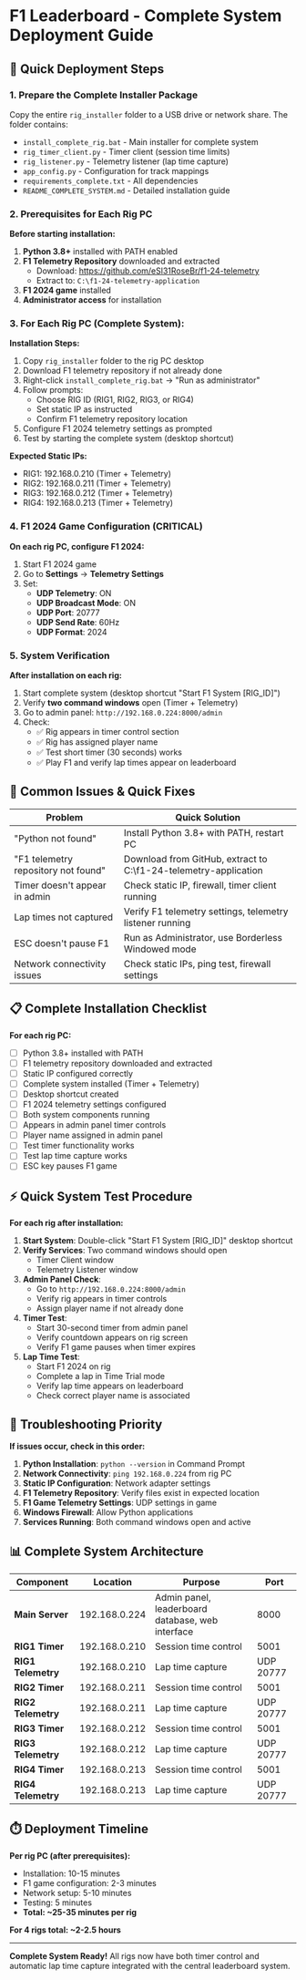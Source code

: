 # F1 Leaderboard - Complete System Deployment Guide

## 🎯 **Quick Deployment Steps**

### **1. Prepare the Complete Installer Package**

Copy the entire `rig_installer` folder to a USB drive or network share. The folder contains:
- `install_complete_rig.bat` - Main installer for complete system
- `rig_timer_client.py` - Timer client (session time limits)
- `rig_listener.py` - Telemetry listener (lap time capture)  
- `app_config.py` - Configuration for track mappings
- `requirements_complete.txt` - All dependencies
- `README_COMPLETE_SYSTEM.md` - Detailed installation guide

### **2. Prerequisites for Each Rig PC**

**Before starting installation:**
1. **Python 3.8+** installed with PATH enabled
2. **F1 Telemetry Repository** downloaded and extracted
   - Download: https://github.com/eSl31RoseBr/f1-24-telemetry
   - Extract to: `C:\f1-24-telemetry-application`
3. **F1 2024 game** installed
4. **Administrator access** for installation

### **3. For Each Rig PC (Complete System):**

**Installation Steps:**
1. Copy `rig_installer` folder to the rig PC desktop
2. Download F1 telemetry repository if not already done
3. Right-click `install_complete_rig.bat` → "Run as administrator"
4. Follow prompts:
   - Choose RIG ID (RIG1, RIG2, RIG3, or RIG4)
   - Set static IP as instructed
   - Confirm F1 telemetry repository location
5. Configure F1 2024 telemetry settings as prompted
6. Test by starting the complete system (desktop shortcut)

**Expected Static IPs:**
- RIG1: 192.168.0.210 (Timer + Telemetry)
- RIG2: 192.168.0.211 (Timer + Telemetry)
- RIG3: 192.168.0.212 (Timer + Telemetry)
- RIG4: 192.168.0.213 (Timer + Telemetry)

### **4. F1 2024 Game Configuration (CRITICAL)**

**On each rig PC, configure F1 2024:**
1. Start F1 2024 game
2. Go to **Settings** → **Telemetry Settings**
3. Set:
   - **UDP Telemetry**: ON
   - **UDP Broadcast Mode**: ON  
   - **UDP Port**: 20777
   - **UDP Send Rate**: 60Hz
   - **UDP Format**: 2024

### **5. System Verification**

**After installation on each rig:**
1. Start complete system (desktop shortcut "Start F1 System [RIG_ID]")
2. Verify **two command windows** open (Timer + Telemetry)
3. Go to admin panel: `http://192.168.0.224:8000/admin`
4. Check:
   - ✅ Rig appears in timer control section
   - ✅ Rig has assigned player name
   - ✅ Test short timer (30 seconds) works
   - ✅ Play F1 and verify lap times appear on leaderboard

## 🚨 **Common Issues & Quick Fixes**

| Problem | Quick Solution |
|---------|---------------|
| "Python not found" | Install Python 3.8+ with PATH, restart PC |
| "F1 telemetry repository not found" | Download from GitHub, extract to C:\f1-24-telemetry-application |
| Timer doesn't appear in admin | Check static IP, firewall, timer client running |
| Lap times not captured | Verify F1 telemetry settings, telemetry listener running |
| ESC doesn't pause F1 | Run as Administrator, use Borderless Windowed mode |
| Network connectivity issues | Check static IPs, ping test, firewall settings |

## 📋 **Complete Installation Checklist**

**For each rig PC:**
- [ ] Python 3.8+ installed with PATH
- [ ] F1 telemetry repository downloaded and extracted
- [ ] Static IP configured correctly
- [ ] Complete system installed (Timer + Telemetry)
- [ ] Desktop shortcut created
- [ ] F1 2024 telemetry settings configured
- [ ] Both system components running
- [ ] Appears in admin panel timer controls
- [ ] Player name assigned in admin panel
- [ ] Test timer functionality works
- [ ] Test lap time capture works
- [ ] ESC key pauses F1 game

## ⚡ **Quick System Test Procedure**

**For each rig after installation:**

1. **Start System**: Double-click "Start F1 System [RIG_ID]" desktop shortcut
2. **Verify Services**: Two command windows should open
   - Timer Client window
   - Telemetry Listener window
3. **Admin Panel Check**: 
   - Go to `http://192.168.0.224:8000/admin`
   - Verify rig appears in timer controls
   - Assign player name if not already done
4. **Timer Test**:
   - Start 30-second timer from admin panel
   - Verify countdown appears on rig screen
   - Verify F1 game pauses when timer expires
5. **Lap Time Test**:
   - Start F1 2024 on rig
   - Complete a lap in Time Trial mode
   - Verify lap time appears on leaderboard
   - Check correct player name is associated

## 🔧 **Troubleshooting Priority**

**If issues occur, check in this order:**

1. **Python Installation**: `python --version` in Command Prompt
2. **Network Connectivity**: `ping 192.168.0.224` from rig PC
3. **Static IP Configuration**: Network adapter settings
4. **F1 Telemetry Repository**: Verify files exist in expected location
5. **F1 Game Telemetry Settings**: UDP settings in game
6. **Windows Firewall**: Allow Python applications
7. **Services Running**: Both command windows open and active

## 📊 **Complete System Architecture**

| Component | Location | Purpose | Port |
|-----------|----------|---------|------|
| **Main Server** | 192.168.0.224 | Admin panel, leaderboard database, web interface | 8000 |
| **RIG1 Timer** | 192.168.0.210 | Session time control | 5001 |
| **RIG1 Telemetry** | 192.168.0.210 | Lap time capture | UDP 20777 |
| **RIG2 Timer** | 192.168.0.211 | Session time control | 5001 |
| **RIG2 Telemetry** | 192.168.0.211 | Lap time capture | UDP 20777 |
| **RIG3 Timer** | 192.168.0.212 | Session time control | 5001 |
| **RIG3 Telemetry** | 192.168.0.212 | Lap time capture | UDP 20777 |
| **RIG4 Timer** | 192.168.0.213 | Session time control | 5001 |
| **RIG4 Telemetry** | 192.168.0.213 | Lap time capture | UDP 20777 |

## ⏱️ **Deployment Timeline**

**Per rig PC (after prerequisites):**
- Installation: 10-15 minutes
- F1 game configuration: 2-3 minutes  
- Network setup: 5-10 minutes
- Testing: 5 minutes
- **Total: ~25-35 minutes per rig**

**For 4 rigs total: ~2-2.5 hours**

---

**Complete System Ready!** All rigs now have both timer control and automatic lap time capture integrated with the central leaderboard system. 